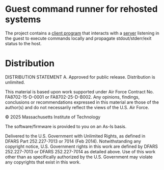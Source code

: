 # Guest command runner for rehosted systems

The project contains a [client program](guest_cmd.py) that interacts with a [server](src/main.rs) listening in the guest to execute commands locally and propagate stdout/stderr/exit status to the host.

# Distribution

DISTRIBUTION STATEMENT A. Approved for public release. Distribution is unlimited.
 
This material is based upon work supported under Air Force Contract No. FA8702-15-D-0001 or FA8702-25-D-B002. Any opinions, findings, conclusions or recommendations expressed in this material are those of the author(s) and do not necessarily reflect the views of the U.S. Air Force.
 
© 2025 Massachusetts Institute of Technology
 
The software/firmware is provided to you on an As-Is basis.
 
Delivered to the U.S. Government with Unlimited Rights, as defined in DFARS Part 252.227-7013 or 7014 (Feb 2014). Notwithstanding any copyright notice, U.S. Government rights in this work are defined by DFARS 252.227-7013 or DFARS 252.227-7014 as detailed above. Use of this work other than as specifically authorized by the U.S. Government may violate any copyrights that exist in this work.
